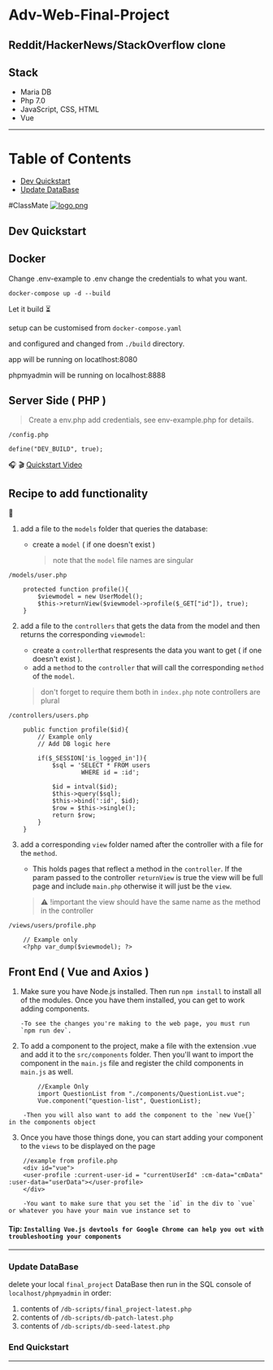 # Adv-Web-Final-Project

## Reddit/HackerNews/StackOverflow clone

## Stack

- Maria DB
- Php 7.0
- JavaScript, CSS, HTML
- Vue
***********************

Table of Contents
=================

  * [Dev Quickstart](#markdown-header-dev-quickstart)
  * [Update DataBase](#markdown-header-update-database)
  
  
#ClassMate 
[![logo.png](https://s7.postimg.org/uy87qw9ez/logo.png)](https://postimg.org/image/stnupt7s7/)


## Dev Quickstart 

## Docker

Change .env-example to .env change the credentials to what you want.

`docker-compose up -d --build`

Let it build :hourglass_flowing_sand:

setup can be customised from `docker-compose.yaml`

and configured and changed from `./build` directory.

app will be running on locatlhost:8080

phpmyadmin will be running on localhost:8888


## Server Side ( PHP )

> Create a env.php add credentials, see env-example.php for details.

`/config.php`
```
define("DEV_BUILD", true);
```
:headphones: :clapper: [Quickstart Video](https://youtu.be/D2o14PY7Ums)

## Recipe to add functionality
:book:

1. add a file to the `models` folder that queries the database:

    - create a `model` ( if one doesn't exist ) 
      > note that the `model` file names are singular

`/models/user.php`
```
	protected function profile(){
		$viewmodel = new UserModel();
		$this->returnView($viewmodel->profile($_GET["id"]), true);
	}

```
      
2. add a file to the `controllers` that gets the data from the model and then returns the corresponding `viewmodel`:

    - create a `controller`that respresents the data you want to get ( if one doesn't exist ).  
    - add a `method` to the `controller` that will call the corresponding `method` of the `model`.
     > don't forget to require them both in `index.php`
       note controllers are plural

`/controllers/users.php`
```
	public function profile($id){
		// Example only 
		// Add DB logic here

		if($_SESSION['is_logged_in']){
			$sql = 'SELECT * FROM users
					WHERE id = :id';

			$id = intval($id);		
			$this->query($sql);
			$this->bind(':id', $id);
			$row = $this->single();
			return $row;
		}
	}
```

3. add a corresponding `view` folder named after the controller with a file for the `method`. 

    - This holds pages that reflect a method in the `controller`. If the param passed to the controller `returnView` is true the view will be full page and include `main.php` otherwise it will just be the `view`.

     > :warning: !important the view should have the same name as the method in the controller

`/views/users/profile.php`
```
    // Example only
    <?php var_dump($viewmodel); ?>
```

## Front End ( Vue and Axios )

1.  Make sure you have Node.js installed. Then run `npm install` to install all of the modules. Once you have them installed, you can get to work adding components. 

		-To see the changes you're making to the web page, you must run `npm run dev`. 


2.  To add a component to the project, make a file with the extension .vue and add it to the `src/components` folder. Then you'll want to import the component in the `main.js` file and register the child components in `main.js` as well. 

```
		//Example Only
		import QuestionList from "./components/QuestionList.vue"; 
		Vue.component("question-list", QuestionList);

```

		-Then you will also want to add the component to the `new Vue{}` in the components object

3. Once you have those things done, you can start adding your component to the `views` to be displayed on the page

```
	//example from profile.php
	<div id="vue">
    <user-profile :current-user-id = "currentUserId" :cm-data="cmData" :user-data="userData"></user-profile>
	</div>

```
		-You want to make sure that you set the `id` in the div to `vue` or whatever you have your main vue instance set to

#### Tip: `Installing Vue.js devtools for Google Chrome can help you out with troubleshooting your components`

***********************

### Update DataBase

delete your local `final_project` DataBase then run in the SQL console of `localhost/phpmyadmin` in order:

1. contents of `/db-scripts/final_project-latest.php`
2. contents of `/db-scripts/db-patch-latest.php`
3. contents of `/db-scripts/db-seed-latest.php`

### End Quickstart

***********************
